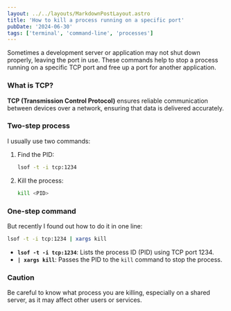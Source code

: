 ```yaml
---
layout: ../../layouts/MarkdownPostLayout.astro
title: 'How to kill a process running on a specific port'
pubDate: '2024-06-30'
tags: ['terminal', 'command-line', 'processes']
---
```


Sometimes a development server or application may not shut down properly, leaving the port in use. These commands help to stop a process running on a specific TCP port and free up a port for another application.

### What is TCP?

**TCP (Transmission Control Protocol)** ensures reliable communication between devices over a network, ensuring that data is delivered accurately.

### Two-step process

I usually use two commands:

1. Find the PID:
   ```sh
   lsof -t -i tcp:1234
   ```
2. Kill the process:
   ```sh
   kill <PID>
   ```

### One-step command

But recently I found out how to do it in one line:

```sh
lsof -t -i tcp:1234 | xargs kill
```

- **`lsof -t -i tcp:1234`**: Lists the process ID (PID) using TCP port 1234.
- **`| xargs kill`**: Passes the PID to the `kill` command to stop the process.

### Caution

Be careful to know what process you are killing, especially on a shared server, as it may affect other users or services.
